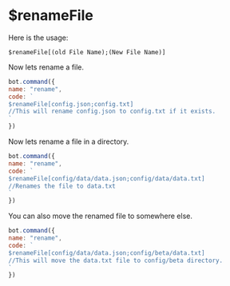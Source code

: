 # $renameFile

Here is the usage:

```text
$renameFile[(old File Name);(New File Name)]
```

Now lets rename a file.

```javascript
bot.command({
name: "rename",
code: `
$renameFile[config.json;config.txt]
//This will rename config.json to config.txt if it exists.
`
})
```

Now lets rename a file in a directory.

```javascript
bot.command({
name: "rename",
code: `
$renameFile[config/data/data.json;config/data/data.txt]
//Renames the file to data.txt
`
})
```

You can also move the renamed file to somewhere else.

```javascript
bot.command({
name: "rename",
code: `
$renameFile[config/data/data.json;config/beta/data.txt]
//This will move the data.txt file to config/beta directory.
`
})
```

